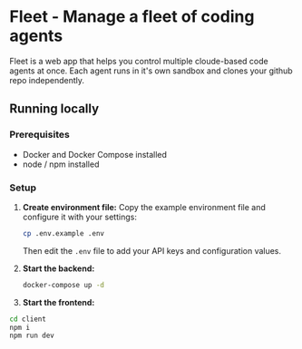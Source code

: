 # Fleet - Manage a fleet of coding agents

Fleet is a web app that helps you control multiple cloude-based code agents at once. Each agent runs in it's own sandbox and clones your github repo independently.

## Running locally

### Prerequisites
- Docker and Docker Compose installed
- node / npm installed

### Setup
1. **Create environment file:**
   Copy the example environment file and configure it with your settings:
   ```bash
   cp .env.example .env
   ```
   
   Then edit the `.env` file to add your API keys and configuration values.

2. **Start the backend:**
   ```bash
   docker-compose up -d
   ```

3. **Start the frontend:**
  ```bash
  cd client
  npm i
  npm run dev
  ```